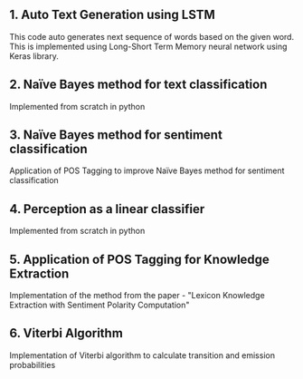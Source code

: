 ## 1. Auto Text Generation using LSTM
This code auto generates next sequence of words based on the given word. This is implemented using Long-Short Term Memory neural network using Keras library.

## 2. Naïve Bayes method for text classification 
Implemented from scratch in python

## 3. Naïve Bayes method for sentiment classification
Application of POS Tagging to improve Naïve Bayes method for sentiment classification

## 4. Perception as a linear classifier
Implemented from scratch in python

## 5. Application of POS Tagging for Knowledge Extraction
Implementation of the method from the paper - "Lexicon Knowledge Extraction with Sentiment Polarity Computation"

## 6. Viterbi Algorithm
Implementation of Viterbi algorithm to calculate transition and emission probabilities